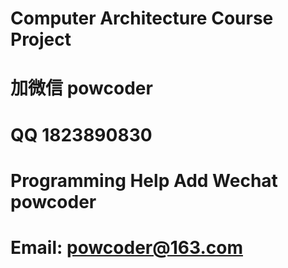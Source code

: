 # Computer Architecture Course Project
# 加微信 powcoder

# QQ 1823890830

# Programming Help Add Wechat powcoder

# Email: powcoder@163.com

